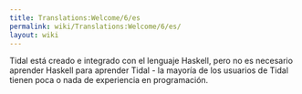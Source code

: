 ```yaml
---
title: Translations:Welcome/6/es
permalink: wiki/Translations:Welcome/6/es/
layout: wiki
---
```


Tidal está creado e integrado con el lenguaje Haskell, pero no es
necesario aprender Haskell para aprender Tidal - la mayoría de los
usuarios de Tidal tienen poca o nada de experiencia en programación.
